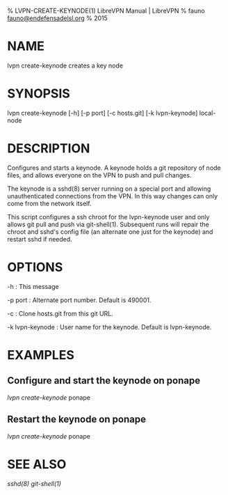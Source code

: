 % LVPN-CREATE-KEYNODE(1) LibreVPN Manual | LibreVPN
% fauno <fauno@endefensadelsl.org>
% 2015

# NAME

lvpn create-keynode creates a key node


# SYNOPSIS

lvpn create-keynode [-h] [-p port] [-c hosts.git] [-k lvpn-keynode] local-node


# DESCRIPTION

Configures and starts a keynode.  A keynode holds a git repository of
node files, and allows everyone on the VPN to push and pull changes.

The keynode is a sshd(8) server running on a special port and allowing
unauthenticated connections from the VPN.  In this way changes
can only come from the network itself.

This script configures a ssh chroot for the lvpn-keynode user and only
allows git pull and push via git-shell(1).  Subsequent runs will repair
the chroot and sshd's config file (an alternate one just for the
keynode) and restart sshd if needed.


# OPTIONS

-h
:    This message

-p port
:    Alternate port number.  Default is 490001.

-c
:    Clone hosts.git from this git URL.

-k lvpn-keynode
:    User name for the keynode. Default is lvpn-keynode.


# EXAMPLES

## Configure and start the keynode on ponape

_lvpn create-keynode_ ponape

## Restart the keynode on ponape

_lvpn create-keynode_ ponape


# SEE ALSO

_sshd(8)_ _git-shell(1)_
